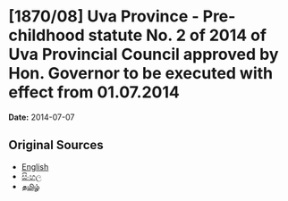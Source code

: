 # [1870/08] Uva Province - Pre-childhood statute No. 2 of 2014 of Uva Provincial Council approved by Hon. Governor to be executed with effect from 01.07.2014

**Date:** 2014-07-07

## Original Sources

- [English](https://documents.gov.lk/view/extra-gazettes/2014/7/1870-08_E.pdf)
- [සිංහල](https://documents.gov.lk/view/extra-gazettes/2014/7/1870-08_S.pdf)
- [தமிழ்](https://documents.gov.lk/view/extra-gazettes/2014/7/1870-08_T.pdf)
